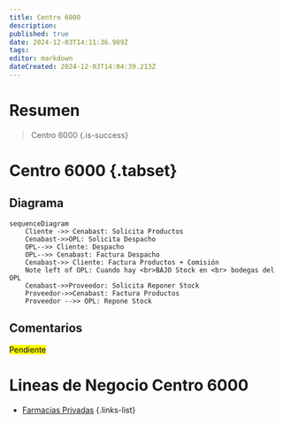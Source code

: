 ```yaml
---
title: Centro 6000
description: 
published: true
date: 2024-12-03T14:11:36.989Z
tags: 
editor: markdown
dateCreated: 2024-12-03T14:04:39.213Z
---
```


# Resumen
> Centro 6000
{.is-success}

# Centro 6000 {.tabset}

## Diagrama

```mermaid
sequenceDiagram
    Cliente ->> Cenabast: Solicita Productos
    Cenabast->>OPL: Solicita Despacho
    OPL-->> Cliente: Despacho
    OPL-->> Cenabast: Factura Despacho
    Cenabast->> Cliente: Factura Productos + Comisión
    Note left of OPL: Cuando hay <br>BAJO Stock en <br> bodegas del OPL
    Cenabast->>Proveedor: Solicita Reponer Stock
    Proveedor->>Cenabast: Factura Productos
    Proveedor -->> OPL: Repone Stock    
```

## Comentarios

<mark>Pendiente</mark>

# Lineas de Negocio Centro 6000

- [Farmacias Privadas](/business/lines-of-business/farmacias-privadas)
{.links-list}